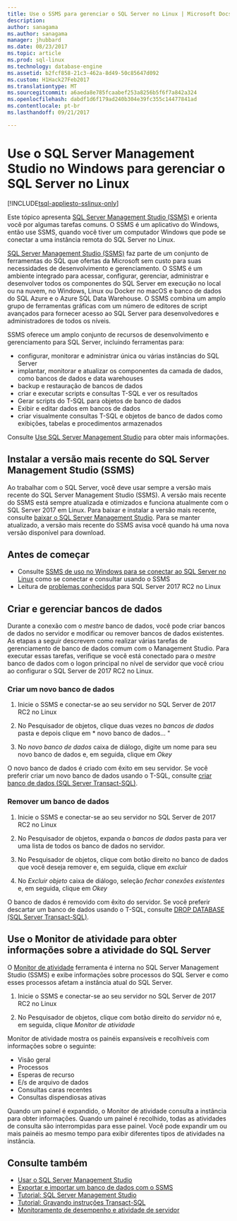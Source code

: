 ```yaml
---
title: Use o SSMS para gerenciar o SQL Server no Linux | Microsoft Docs
description: 
author: sanagama
ms.author: sanagama
manager: jhubbard
ms.date: 08/23/2017
ms.topic: article
ms.prod: sql-linux
ms.technology: database-engine
ms.assetid: b2fcf858-21c3-462a-8d49-50c85647d092
ms.custom: H1Hack27Feb2017
ms.translationtype: MT
ms.sourcegitcommit: a6aeda8e785fcaabef253a8256b5f6f7a842a324
ms.openlocfilehash: dabdf1d6f179ad240b304e39fc355c14477841ad
ms.contentlocale: pt-br
ms.lasthandoff: 09/21/2017

---
```

# <a name="use-sql-server-management-studio-on-windows-to-manage-sql-server-on-linux"></a>Use o SQL Server Management Studio no Windows para gerenciar o SQL Server no Linux

[!INCLUDE[tsql-appliesto-sslinux-only](../includes/tsql-appliesto-sslinux-only.md)]

Este tópico apresenta [SQL Server Management Studio (SSMS)](/sql-docs/docs/ssms/sql-server-management-studio-ssms) e orienta você por algumas tarefas comuns. O SSMS é um aplicativo do Windows, então use SSMS, quando você tiver um computador Windows que pode se conectar a uma instância remota do SQL Server no Linux.

[SQL Server Management Studio (SSMS)](/sql-docs/docs/ssms/sql-server-management-studio-ssms) faz parte de um conjunto de ferramentas do SQL que ofertas da Microsoft sem custo para suas necessidades de desenvolvimento e gerenciamento. O SSMS é um ambiente integrado para acessar, configurar, gerenciar, administrar e desenvolver todos os componentes do SQL Server em execução no local ou na nuvem, no Windows, Linux ou Docker no macOS e banco de dados do SQL Azure e o Azure SQL Data Warehouse. O SSMS combina um amplo grupo de ferramentas gráficas com um número de editores de script avançados para fornecer acesso ao SQL Server para desenvolvedores e administradores de todos os níveis.

SSMS oferece um amplo conjunto de recursos de desenvolvimento e gerenciamento para SQL Server, incluindo ferramentas para:

- configurar, monitorar e administrar única ou várias instâncias do SQL Server
- implantar, monitorar e atualizar os componentes da camada de dados, como bancos de dados e data warehouses
- backup e restauração de bancos de dados
- criar e executar scripts e consultas T-SQL e ver os resultados
- Gerar scripts do T-SQL para objetos de banco de dados
- Exibir e editar dados em bancos de dados
- criar visualmente consultas T-SQL e objetos de banco de dados como exibições, tabelas e procedimentos armazenados

Consulte [Use SQL Server Management Studio](https://msdn.microsoft.com/en-us/library/ms174173.aspx) para obter mais informações.

## <a name="install-the-newest-version-of-sql-server-management-studio-ssms"></a>Instalar a versão mais recente do SQL Server Management Studio (SSMS)

Ao trabalhar com o SQL Server, você deve usar sempre a versão mais recente do SQL Server Management Studio (SSMS). A versão mais recente do SSMS está sempre atualizada e otimizados e funciona atualmente com o SQL Server 2017 em Linux. Para baixar e instalar a versão mais recente, consulte [baixar o SQL Server Management Studio](/sql-docs/docs/ssms/download-sql-server-management-studio-ssms). Para se manter atualizado, a versão mais recente do SSMS avisa você quando há uma nova versão disponível para download. 

## <a name="before-you-begin"></a>Antes de começar
- Consulte [SSMS de uso no Windows para se conectar ao SQL Server no Linux](sql-server-linux-develop-use-ssms.md) como se conectar e consultar usando o SSMS
- Leitura de [problemas conhecidos](sql-server-linux-release-notes.md) para SQL Server 2017 RC2 no Linux

## <a name="create-and-manage-databases"></a>Criar e gerenciar bancos de dados
Durante a conexão com o *mestre* banco de dados, você pode criar bancos de dados no servidor e modificar ou remover bancos de dados existentes. As etapas a seguir descrevem como realizar várias tarefas de gerenciamento de banco de dados comum com o Management Studio. Para executar essas tarefas, verifique se você está conectado para o *mestre* banco de dados com o logon principal no nível de servidor que você criou ao configurar o SQL Server de 2017 RC2 no Linux.

### <a name="create-a-new-database"></a>Criar um novo banco de dados

1. Inicie o SSMS e conectar-se ao seu servidor no SQL Server de 2017 RC2 no Linux

2. No Pesquisador de objetos, clique duas vezes no *bancos de dados* pasta e depois clique em * novo banco de dados... "

3. No *novo banco de dados* caixa de diálogo, digite um nome para seu novo banco de dados e, em seguida, clique em *Okey*

O novo banco de dados é criado com êxito em seu servidor. Se você preferir criar um novo banco de dados usando o T-SQL, consulte [criar banco de dados (SQL Server Transact-SQL)](/sql-docs/docs/t-sql/statements/create-database-sql-server-transact-sql).

### <a name="drop-a-database"></a>Remover um banco de dados

1. Inicie o SSMS e conectar-se ao seu servidor no SQL Server de 2017 RC2 no Linux

2. No Pesquisador de objetos, expanda o *bancos de dados* pasta para ver uma lista de todos os banco de dados no servidor.

3. No Pesquisador de objetos, clique com botão direito no banco de dados que você deseja remover e, em seguida, clique em *excluir*

4. No *Excluir objeto* caixa de diálogo, seleção *fechar conexões existentes* e, em seguida, clique em *Okey*

O banco de dados é removido com êxito do servidor. Se você preferir descartar um banco de dados usando o T-SQL, consulte [DROP DATABASE (SQL Server Transact-SQL)](/sql-docs/docs/t-sql/statements/drop-database-transact-sql).

## <a name="use-activity-monitor-to-see-information-about-sql-server-activity"></a>Use o Monitor de atividade para obter informações sobre a atividade do SQL Server

O [Monitor de atividade](/sql-docs/docs/relational-databases/performance-monitor/activity-monitor) ferramenta é interna no SQL Server Management Studio (SSMS) e exibe informações sobre processos do SQL Server e como esses processos afetam a instância atual do SQL Server.

1. Inicie o SSMS e conectar-se ao seu servidor no SQL Server de 2017 RC2 no Linux

2. No Pesquisador de objetos, clique com botão direito do *servidor* nó e, em seguida, clique *Monitor de atividade*

Monitor de atividade mostra os painéis expansíveis e recolhíveis com informações sobre o seguinte:
- Visão geral
- Processos
- Esperas de recurso
- E/s de arquivo de dados
- Consultas caras recentes
- Consultas dispendiosas ativas

Quando um painel é expandido, o Monitor de atividade consulta a instância para obter informações. Quando um painel é recolhido, todas as atividades de consulta são interrompidas para esse painel. Você pode expandir um ou mais painéis ao mesmo tempo para exibir diferentes tipos de atividades na instância.

## <a name="see-also"></a>Consulte também
- [Usar o SQL Server Management Studio](https://msdn.microsoft.com/en-us/library/ms174173.aspx)
- [Exportar e importar um banco de dados com o SSMS](sql-server-linux-migrate-ssms.md)
- [Tutorial: SQL Server Management Studio](https://msdn.microsoft.com/en-us/library/bb934498.aspx)
- [Tutorial: Gravando instruções Transact-SQL](/sql-docs/docs/t-sql/tutorial-writing-transact-sql-statements)
- [Monitoramento de desempenho e atividade de servidor](/sql-docs/docs/relational-databases/performance/server-performance-and-activity-monitoring)

